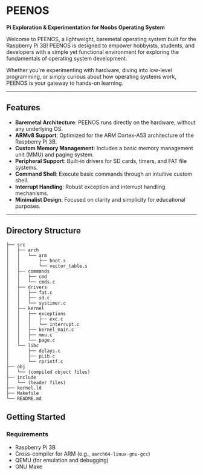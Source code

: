 # **PEENOS**  
**Pi Exploration & Experimentation for Noobs Operating System**  

Welcome to PEENOS, a lightweight, baremetal operating system built for the Raspberry Pi 3B! PEENOS is designed to empower hobbyists, students, and developers with a simple yet functional environment for exploring the fundamentals of operating system development.  

Whether you're experimenting with hardware, diving into low-level programming, or simply curious about how operating systems work, PEENOS is your gateway to hands-on learning.  

---

## **Features**  
- **Baremetal Architecture**: PEENOS runs directly on the hardware, without any underlying OS.  
- **ARMv8 Support**: Optimized for the ARM Cortex-A53 architecture of the Raspberry Pi 3B.  
- **Custom Memory Management**: Includes a basic memory management unit (MMU) and paging system.  
- **Peripheral Support**: Built-in drivers for SD cards, timers, and FAT file systems.  
- **Command Shell**: Execute basic commands through an intuitive custom shell.  
- **Interrupt Handling**: Robust exception and interrupt handling mechanisms.  
- **Minimalist Design**: Focused on clarity and simplicity for educational purposes.  

---

## **Directory Structure**
```plaintext
├── src
│   ├── arch
│   │   └── arm
│   │       ├── boot.s
│   │       └── vector_table.s
│   ├── commands
│   │   ├── cmd
│   │   └── cmds.c
│   ├── drivers
│   │   ├── fat.c
│   │   ├── sd.c
│   │   └── systimer.c
│   ├── kernel
│   │   ├── exceptions
│   │   │   ├── exc.c
│   │   │   └── interrupt.c
│   │   ├── kernel_main.c
│   │   ├── mmu.c
│   │   └── page.c
│   └── libc
│       ├── delays.c
│       ├── pLib.c
│       └── rprintf.c
├── obj
│   └── (compiled object files)
├── include
│   └── (header files)
├── kernel.ld
├── Makefile
└── README.md
```

## **Getting Started**
### **Requirements**
- Raspberry Pi 3B  
- Cross-compiler for ARM (e.g., `aarch64-linux-gnu-gcc`)  
- QEMU (for emulation and debugging)  
- GNU Make  


